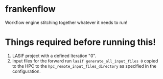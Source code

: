 # frankenflow
Workflow engine stitching together whatever it needs to run!




# Things required before running this!

1. LASIF project with a defined Iteration "0".
2. Input files for the forward run `lasif generate_all_input_files 0` copied
   to the HPC to the `hpc_remote_input_files_directory` as specified in the 
   configuration.
